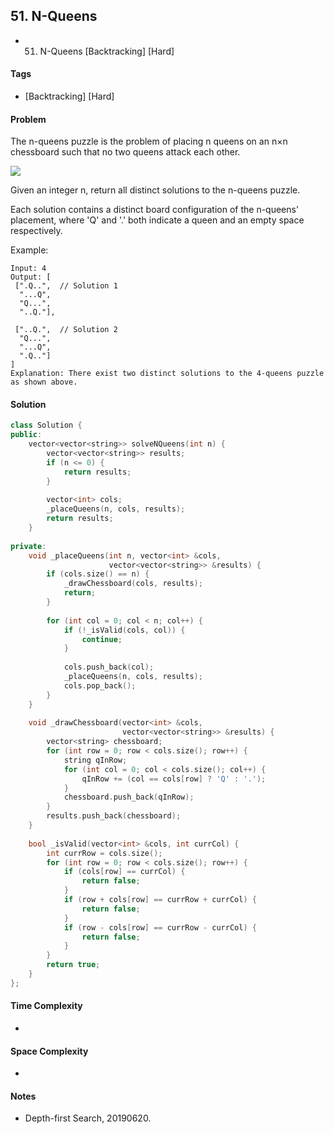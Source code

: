 ## 51. N-Queens
- 51. N-Queens [Backtracking] [Hard]

#### Tags
- [Backtracking] [Hard]

#### Problem
The n-queens puzzle is the problem of placing n queens on an n×n chessboard such that no two queens attack each other.

![](https://leetcode.com/static/images/problemset/8-queens.png)

Given an integer n, return all distinct solutions to the n-queens puzzle.

Each solution contains a distinct board configuration of the n-queens' placement, where 'Q' and '.' both indicate a queen and an empty space respectively.

Example:

    Input: 4
    Output: [
     [".Q..",  // Solution 1
      "...Q",
      "Q...",
      "..Q."],
    
     ["..Q.",  // Solution 2
      "Q...",
      "...Q",
      ".Q.."]
    ]
    Explanation: There exist two distinct solutions to the 4-queens puzzle as shown above.

#### Solution
``` C++
class Solution {
public:
    vector<vector<string>> solveNQueens(int n) {
        vector<vector<string>> results;
        if (n <= 0) {
            return results;
        }
        
        vector<int> cols;
        _placeQueens(n, cols, results);
        return results;
    }
    
private:
    void _placeQueens(int n, vector<int> &cols, 
                      vector<vector<string>> &results) {
        if (cols.size() == n) {
            _drawChessboard(cols, results);
            return;
        }
        
        for (int col = 0; col < n; col++) {
            if (!_isValid(cols, col)) {
                continue;
            }
            
            cols.push_back(col);
            _placeQueens(n, cols, results);
            cols.pop_back();
        }
    }
    
    void _drawChessboard(vector<int> &cols, 
                         vector<vector<string>> &results) {
        vector<string> chessboard;
        for (int row = 0; row < cols.size(); row++) {
            string qInRow;
            for (int col = 0; col < cols.size(); col++) {
                qInRow += (col == cols[row] ? 'Q' : '.');
            }
            chessboard.push_back(qInRow);
        }
        results.push_back(chessboard);
    }
    
    bool _isValid(vector<int> &cols, int currCol) {
        int currRow = cols.size();
        for (int row = 0; row < cols.size(); row++) {
            if (cols[row] == currCol) {
                return false;
            }
            if (row + cols[row] == currRow + currCol) {
                return false;
            }
            if (row - cols[row] == currRow - currCol) {
                return false;
            }
        }
        return true;
    }
};
```

#### Time Complexity
- 

#### Space Complexity
- 

#### Notes
- Depth-first Search, 20190620.
